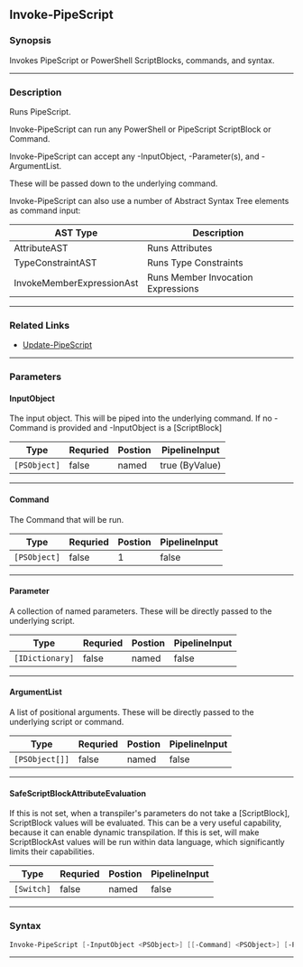 
Invoke-PipeScript
-----------------
### Synopsis
Invokes PipeScript or PowerShell ScriptBlocks, commands, and syntax.

---
### Description

Runs PipeScript.

Invoke-PipeScript can run any PowerShell or PipeScript ScriptBlock or Command.

Invoke-PipeScript can accept any -InputObject, -Parameter(s), and -ArgumentList.

These will be passed down to the underlying command.

Invoke-PipeScript can also use a number of Abstract Syntax Tree elements as command input:

|AST Type                 |Description                            |
|-------------------------|---------------------------------------|
|AttributeAST             |Runs Attributes                        |
|TypeConstraintAST        |Runs Type Constraints                  |
|InvokeMemberExpressionAst|Runs Member Invocation Expressions     |

---
### Related Links
* [Update-PipeScript](Update-PipeScript.md)
---
### Parameters
#### **InputObject**

The input object.  This will be piped into the underlying command.
If no -Command is provided and -InputObject is a [ScriptBlock]



|Type            |Requried|Postion|PipelineInput |
|----------------|--------|-------|--------------|
|```[PSObject]```|false   |named  |true (ByValue)|
---
#### **Command**

The Command that will be run.



|Type            |Requried|Postion|PipelineInput|
|----------------|--------|-------|-------------|
|```[PSObject]```|false   |1      |false        |
---
#### **Parameter**

A collection of named parameters.  These will be directly passed to the underlying script.



|Type               |Requried|Postion|PipelineInput|
|-------------------|--------|-------|-------------|
|```[IDictionary]```|false   |named  |false        |
---
#### **ArgumentList**

A list of positional arguments.  These will be directly passed to the underlying script or command.



|Type              |Requried|Postion|PipelineInput|
|------------------|--------|-------|-------------|
|```[PSObject[]]```|false   |named  |false        |
---
#### **SafeScriptBlockAttributeEvaluation**

If this is not set, when a transpiler's parameters do not take a [ScriptBlock], ScriptBlock values will be evaluated.
This can be a very useful capability, because it can enable dynamic transpilation.
If this is set, will make ScriptBlockAst values will be run within data language, which significantly limits their capabilities.



|Type          |Requried|Postion|PipelineInput|
|--------------|--------|-------|-------------|
|```[Switch]```|false   |named  |false        |
---
### Syntax
```PowerShell
Invoke-PipeScript [-InputObject <PSObject>] [[-Command] <PSObject>] [-Parameter <IDictionary>] [-ArgumentList <PSObject[]>] [-SafeScriptBlockAttributeEvaluation] [<CommonParameters>]
```
---


